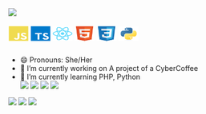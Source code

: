 <img src= ![octocat-1721154882766](https://github.com/user-attachments/assets/216d7a41-b93d-465d-8f25-e1115278f8cf) >
<div style="display: inline_block"><br>
  <img align="center" alt="Ceci-Js" height="30" width="40" src="https://raw.githubusercontent.com/devicons/devicon/master/icons/javascript/javascript-plain.svg">
  <img align="center" alt="Ceci-Ts" height="30" width="40" src="https://raw.githubusercontent.com/devicons/devicon/master/icons/typescript/typescript-plain.svg">
  <img align="center" alt="Ceci-React" height="30" width="40" src="https://raw.githubusercontent.com/devicons/devicon/master/icons/react/react-original.svg">
  <img align="center" alt="Ceci-HTML" height="30" width="40" src="https://raw.githubusercontent.com/devicons/devicon/master/icons/html5/html5-original.svg">
  <img align="center" alt="Ceci-CSS" height="30" width="40" src="https://raw.githubusercontent.com/devicons/devicon/master/icons/css3/css3-original.svg">
  <img align="center" alt="Ceci-Python" height="30" width="40" src="https://raw.githubusercontent.com/devicons/devicon/master/icons/python/python-original.svg">
</div>
  
  ##
 

- 😄 Pronouns: She/Her  
- 🔭 I’m currently working on A project of a CyberCoffee
- 🌱 I’m currently learning PHP, Python  
<img src= "https://img.shields.io/badge/Python-14354C?style=for-the-badge&logo=python&logoColor=white"> <img src= "https://img.shields.io/badge/PHP-777BB4?style=for-the-badge&logo=php&logoColor=white"> <img src= "https://img.shields.io/badge/HTML-239120?style=for-the-badge&logo=html5&logoColor=white"> <img src= "https://img.shields.io/badge/CSS-239120?&style=for-the-badge&logo=css3&logoColor=white">

<div> 
  <a href="https://instagram.com/iceci.melgaco" target="_blank"><img src="https://img.shields.io/badge/-Instagram-%23E4405F?style=for-the-badge&logo=instagram&logoColor=white" target="_blank"></a>
 	<a href="https://www.twitch.tv/coffeeslia" target="_blank"><img src="https://img.shields.io/badge/Twitch-9146FF?style=for-the-badge&logo=twitch&logoColor=white" target="_blank"></a>
  <a href="[https://www.linkedin.com/in/cecília-pereira-melgaço-1aab5b1a1/)]" target="_blank"><img src="https://img.shields.io/badge/-LinkedIn-%230077B5?style=for-the-badge&logo=linkedin&logoColor=white" target="_blank"></a> 
  
</div>
 
